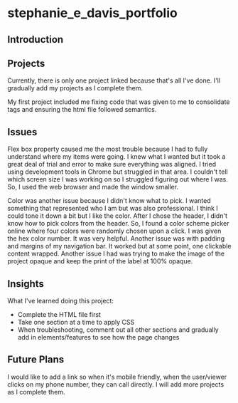 # stephanie_e_davis_portfolio
## Introduction

## Projects
Currently, there is only one project linked because that's all I've done. I'll gradually add my projects as I complete them. 

My first project included me fixing code that was given to me to consolidate tags and ensuring the html file followed semantics. 

## Issues
Flex box property caused me the most trouble because I had to fully understand where my items were going. I knew what I wanted but it took a great deal of trial and error to make sure everything was aligned. I tried using development tools in Chrome but struggled in that area. I couldn't tell which screen size I was working on so I struggled figuring out where I was. So, I used the web browser and made the window smaller.

Color was another issue because I didn't know what to pick. I wanted something that represented who I am but was also professional. I think I could tone it down a bit but I like the color. After I chose the header, I didn't know how to pick colors from the header. So, I found a color scheme picker online where four colors were randomly chosen upon a click. I was given the hex color number. It was very helpful. Another issue was with padding and margins of my navigation bar. It worked but at some point, one clickable content wrapped. Another issue I had was trying to make the image of the project opaque and keep the print of the label at 100% opaque. 

## Insights
What I've learned doing this project:
- Complete the HTML file first
- Take one section at a time to apply CSS
- When troubleshooting, comment out all other sections and gradually add in elements/features to see how the page changes

## Future Plans
I would like to add a link so when it's mobile friendly, when the user/viewer clicks on my phone number, they can call directly. I will add more projects as I complete them. 
